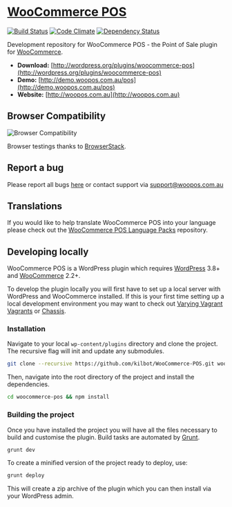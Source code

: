 # [WooCommerce POS](http://woopos.com.au) 
[![Build Status](https://travis-ci.org/kilbot/WooCommerce-POS.svg)](https://travis-ci.org/kilbot/WooCommerce-POS) 
[![Code Climate](https://codeclimate.com/github/kilbot/WooCommerce-POS/badges/gpa.svg)](https://codeclimate.com/github/kilbot/WooCommerce-POS)
[![Dependency Status](https://david-dm.org/kilbot/WooCommerce-POS.svg)](https://david-dm.org/kilbot/WooCommerce-POS)

Development repository for WooCommerce POS - the Point of Sale plugin for [WooCommerce](http://woothemes.com/woocommerce/).

* **Download:** [http://wordpress.org/plugins/woocommerce-pos](http://wordpress.org/plugins/woocommerce-pos)
* **Demo:** [http://demo.woopos.com.au/pos](http://demo.woopos.com.au/pos)
* **Website:** [http://woopos.com.au](http://woopos.com.au)

## Browser Compatibility

![Browser Compatibility](http://woopos.com.au/wp-content/uploads/2015/05/compatibility-chart.jpg)

Browser testings thanks to [BrowserStack](http://browserstack.com).

## Report a bug

Please report all bugs [here](https://github.com/kilbot/WooCommerce-POS/issues) or contact support via [support@woopos.com.au](mailto:support@woopos.com.au)

## Translations

If you would like to help translate WooCommerce POS into your language please check out the [WooCommerce POS Language Packs](https://github.com/kilbot/WooCommerce-POS-Language-Packs) repository.

## Developing locally

WooCommerce POS is a WordPress plugin which requires [WordPress](http://wordpress.org) 3.8+ and [WooCommerce](wordpress.org/plugins/woocommerce) 2.2+.

To develop the plugin locally you will first have to set up a local server with WordPress and WooCommerce installed.
If this is your first time setting up a local development environment you may want to check out [Varying Vagrant Vagrants](https://github.com/Varying-Vagrant-Vagrants/VVV) or [Chassis](https://github.com/Chassis/Chassis).

### Installation

Navigate to your local `wp-content/plugins` directory and clone the project. 
The recursive flag will init and update any submodules. 

```sh
git clone --recursive https://github.com/kilbot/WooCommerce-POS.git woocommerce-pos
```

Then, navigate into the root directory of the project and install the dependencies.

```sh
cd woocommerce-pos && npm install
```

### Building the project

Once you have installed the project you will have all the files necessary to build and customise the plugin. Build tasks are automated by [Grunt](http://gruntjs.com).

```sh
grunt dev
```

To create a minified version of the project ready to deploy, use:

```sh
grunt deploy
```

This will create a zip archive of the plugin which you can then install via your WordPress admin.